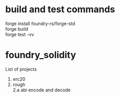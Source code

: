 
# build and test commands
forge install foundry-rs/forge-std<br/>
forge build<br/>
forge test -vv<br/>


# foundry_solidity
List of projects <br>

1. erc20 <br>
2. rough <br>
2.a abi encode and decode <br>

